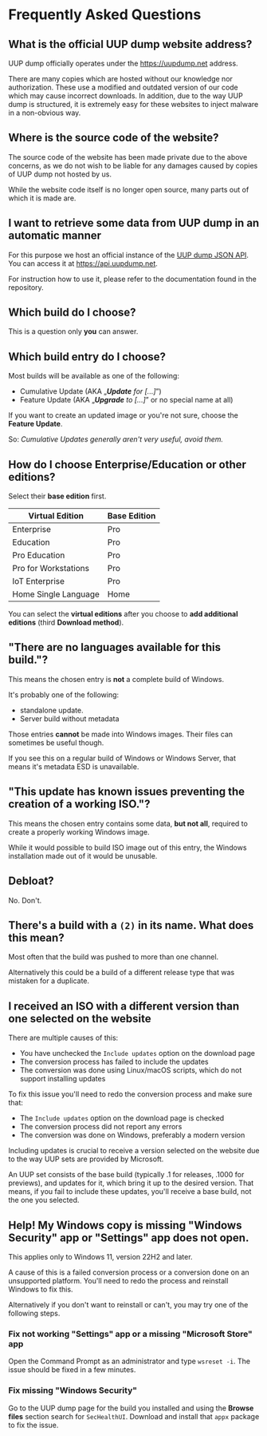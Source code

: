 Frequently Asked Questions
==========================

## What is the official UUP dump website address?
UUP dump officially operates under the https://uupdump.net address.

There are many copies which are hosted without our knowledge nor authorization. These use a modified and outdated version of our code which may cause incorrect downloads. In addition, due to the way UUP dump is structured, it is extremely easy for these websites to inject malware in a non-obvious way.


## Where is the source code of the website?
The source code of the website has been made private due to the above concerns, as we do not wish to be liable for any damages caused by copies of UUP dump not hosted by us.

While the website code itself is no longer open source, many parts out of which it is made are.


## I want to retrieve some data from UUP dump in an automatic manner
For this purpose we host an official instance of the [UUP dump JSON API](https://git.uupdump.net/uup-dump/json-api). You can access it at https://api.uupdump.net.

For instruction how to use it, please refer to the documentation found in the repository.


## Which build do I choose?
This is a question only **you** can answer.


## Which build entry do I choose?
Most builds will be available as one of the following:
 * Cumulative Update (AKA „***Update** for [...]*”)
 * Feature Update (AKA „***Upgrade** to [...]*” or no special name at all)

If you want to create an updated image or you're not sure, choose the **Feature Update**.

So: _Cumulative Updates generally aren't very useful, avoid them._


## How do I choose Enterprise/Education or other editions?
Select their **base edition** first.

| Virtual Edition      	| Base Edition 	|
|----------------------	|--------------	|
| Enterprise           	| Pro          	|
| Education            	| Pro          	|
| Pro Education        	| Pro          	|
| Pro for Workstations 	| Pro          	|
| IoT Enterprise       	| Pro          	|
| Home Single Language 	| Home         	|

You can select the **virtual editions** after you choose to **add additional editions** (third **Download method**).


## "There are no languages available for this build."?
This means the chosen entry is **not** a complete build of Windows.

It's probably one of the following:
 * standalone update.
 * Server build without metadata

Those entries **cannot** be made into Windows images. Their files can sometimes be useful though.

If you see this on a regular build of Windows or Windows Server, that means it's metadata ESD is unavailable.


## "This update has known issues preventing the creation of a working ISO."?
This means the chosen entry contains some data, **but not all**, required to create a properly working Windows image.

While it would possible to build ISO image out of this entry, the Windows installation made out of it would be unusable.


## Debloat?
No. Don't.


## There's a build with a `(2)` in its name. What does this mean?
Most often that the build was pushed to more than one channel.

Alternatively this could be a build of a different release type that was mistaken for a duplicate.


## I received an ISO with a different version than one selected on the website
There are multiple causes of this:
 * You have unchecked the `Include updates` option on the download page
 * The conversion process has failed to include the updates
 * The conversion was done using Linux/macOS scripts, which do not support installing updates

To fix this issue you'll need to redo the conversion process and make sure that:
 * The `Include updates` option on the download page is checked
 * The conversion process did not report any errors
 * The conversion was done on Windows, preferably a modern version

Including updates is crucial to receive a version selected on the website due to the way UUP sets are provided by Microsoft.

An UUP set consists of the base build (typically .1 for releases, .1000 for previews), and updates for it, which bring it up to the desired version. That means, if you fail to include these updates, you'll receive a base build, not the one you selected.


## Help! My Windows copy is missing "Windows Security" app or "Settings" app does not open.
This applies only to Windows 11, version 22H2 and later.

A cause of this is a failed conversion process or a conversion done on an unsupported platform. You'll need to redo the process and reinstall Windows to fix this.

Alternatively if you don't want to reinstall or can't, you may try one of the following steps.

### Fix not working "Settings" app or a missing "Microsoft Store" app
Open the Command Prompt as an administrator and type `wsreset -i`. The issue should be fixed in a few minutes.

### Fix missing "Windows Security"
Go to the UUP dump page for the build you installed and using the **Browse files** section search for `SecHealthUI`. Download and install that `appx` package to fix the issue.
